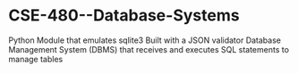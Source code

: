 # CSE-480--Database-Systems
Python Module that emulates sqlite3
Built with a JSON validator
Database Management System (DBMS) that receives and executes SQL statements to manage tables	
